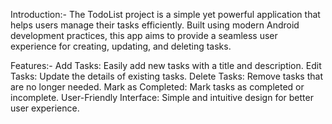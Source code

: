 Introduction:- The TodoList project is a simple yet powerful application that helps users manage their tasks efficiently. 
Built using modern Android development practices, 
this app aims to provide a seamless user experience for creating, updating, and deleting tasks.

Features:- Add Tasks: Easily add new tasks with a title and description. Edit Tasks: Update the details of existing tasks.
Delete Tasks: Remove tasks that are no longer needed. Mark as Completed: Mark tasks as completed or incomplete. User-Friendly 
Interface: Simple and intuitive design for better user experience.
